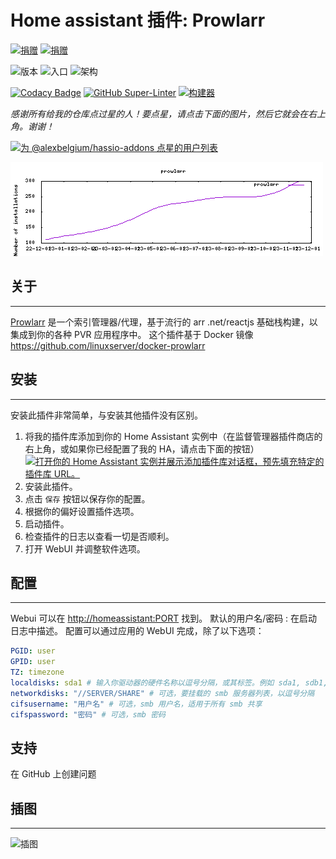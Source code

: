 # Home assistant 插件: Prowlarr

[![捐赠][donation-badge]](https://www.buymeacoffee.com/alexbelgium)
[![捐赠][paypal-badge]](https://www.paypal.com/donate/?hosted_button_id=DZFULJZTP3UQA)

![版本](https://img.shields.io/badge/dynamic/json?label=Version&query=%24.version&url=https%3A%2F%2Fraw.githubusercontent.com%2Falexbelgium%2Fhassio-addons%2Fmaster%2Fprowlarr%2Fconfig.json)
![入口](https://img.shields.io/badge/dynamic/json?label=Ingress&query=%24.ingress&url=https%3A%2F%2Fraw.githubusercontent.com%2Falexbelgium%2Fhassio-addons%2Fmaster%2Fprowlarr%2Fconfig.json)
![架构](https://img.shields.io/badge/dynamic/json?color=success&label=Arch&query=%24.arch&url=https%3A%2F%2Fraw.githubusercontent.com%2Falexbelgium%2Fhassio-addons%2Fmaster%2Fprowlarr%2Fconfig.json)

[![Codacy Badge](https://app.codacy.com/project/badge/Grade/9c6cf10bdbba45ecb202d7f579b5be0e)](https://www.codacy.com/gh/alexbelgium/hassio-addons/dashboard?utm_source=github.com&utm_medium=referral&utm_content=alexbelgium/hassio-addons&utm_campaign=Badge_Grade)
[![GitHub Super-Linter](https://img.shields.io/github/actions/workflow/status/alexbelgium/hassio-addons/weekly-supelinter.yaml?label=Lint%20code%20base)](https://github.com/alexbelgium/hassio-addons/actions/workflows/weekly-supelinter.yaml)
[![构建器](https://img.shields.io/github/actions/workflow/status/alexbelgium/hassio-addons/onpush_builder.yaml?label=Builder)](https://github.com/alexbelgium/hassio-addons/actions/workflows/onpush_builder.yaml)

[donation-badge]: https://img.shields.io/badge/Buy%20me%20a%20coffee%20(no%20paypal)-%23d32f2f?logo=buy-me-a-coffee&style=flat&logoColor=white
[paypal-badge]: https://img.shields.io/badge/Buy%20me%20a%20coffee%20with%20Paypal-0070BA?logo=paypal&style=flat&logoColor=white

_感谢所有给我的仓库点过星的人！要点星，请点击下面的图片，然后它就会在右上角。谢谢！_

[![为 @alexbelgium/hassio-addons 点星的用户列表](https://raw.githubusercontent.com/alexbelgium/hassio-addons/master/.github/stars2.svg)](https://github.com/alexbelgium/hassio-addons/stargazers)

![下载演变](https://raw.githubusercontent.com/alexbelgium/hassio-addons/master/prowlarr/stats.png)

## 关于

---

[Prowlarr](https://github.com/Prowlarr/Prowlarr) 是一个索引管理器/代理，基于流行的 arr .net/reactjs 基础栈构建，以集成到你的各种 PVR 应用程序中。
这个插件基于 Docker 镜像 https://github.com/linuxserver/docker-prowlarr

## 安装

---

安装此插件非常简单，与安装其他插件没有区别。

1. 将我的插件库添加到你的 Home Assistant 实例中（在监督管理器插件商店的右上角，或如果你已经配置了我的 HA，请点击下面的按钮）
   [![打开你的 Home Assistant 实例并展示添加插件库对话框，预先填充特定的插件库 URL。](https://my.home-assistant.io/badges/supervisor_add_addon_repository.svg)](https://my.home-assistant.io/redirect/supervisor_add_addon_repository/?repository_url=https%3A%2F%2Fgithub.com%2Falexbelgium%2Fhassio-addons)
2. 安装此插件。
3. 点击 `保存` 按钮以保存你的配置。
4. 根据你的偏好设置插件选项。
5. 启动插件。
6. 检查插件的日志以查看一切是否顺利。
7. 打开 WebUI 并调整软件选项。

## 配置

---

Webui 可以在 <http://homeassistant:PORT> 找到。
默认的用户名/密码 : 在启动日志中描述。
配置可以通过应用的 WebUI 完成，除了以下选项：

```yaml
PGID: user
GPID: user
TZ: timezone
localdisks: sda1 # 输入你驱动器的硬件名称以逗号分隔，或其标签。例如 sda1, sdb1, MYNAS...
networkdisks: "//SERVER/SHARE" # 可选，要挂载的 smb 服务器列表，以逗号分隔
cifsusername: "用户名" # 可选，smb 用户名，适用于所有 smb 共享
cifspassword: "密码" # 可选，smb 密码
```

## 支持

在 GitHub 上创建问题

## 插图

---

![插图](https://wiki.servarr.com/assets/prowlarr/hist_1_history.png)

[repository]: https://github.com/alexbelgium/hassio-addons